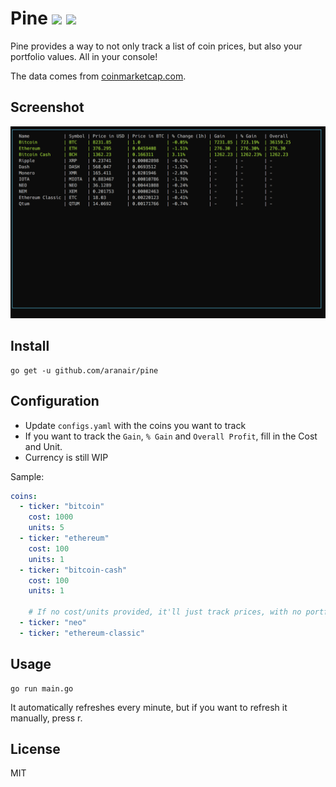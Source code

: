 # Pine <a target="_blank" href="https://opensource.org/licenses/MIT" title="License: MIT"><img src="https://img.shields.io/badge/License-MIT-blue.svg"></a> <a target="_blank" href="http://makeapullrequest.com" title="PRs Welcome"><img src="https://img.shields.io/badge/PRs-welcome-brightgreen.svg"></a>

Pine provides a way to not only track a list of coin prices, but also your portfolio values. All in your console!

The data comes from [coinmarketcap.com](https://coinmarketcap.com/).

## Screenshot

![Demo](https://github.com/aranair/pine/blob/master/demo.png?raw=true "Demo")

## Install

```
go get -u github.com/aranair/pine
```

## Configuration

- Update `configs.yaml` with the coins you want to track
- If you want to track the `Gain`, `% Gain` and `Overall Profit`, fill in the Cost and Unit.
- Currency is still WIP

Sample:

```yaml
coins:
  - ticker: "bitcoin"
    cost: 1000
    units: 5
  - ticker: "ethereum"
    cost: 100
    units: 1
  - ticker: "bitcoin-cash"
    cost: 100
    units: 1

    # If no cost/units provided, it'll just track prices, with no portfolio tracking
  - ticker: "neo"
  - ticker: "ethereum-classic"
```

## Usage

```
go run main.go
```

It automatically refreshes every minute, but if you want to refresh it manually, press r.

## License
MIT
